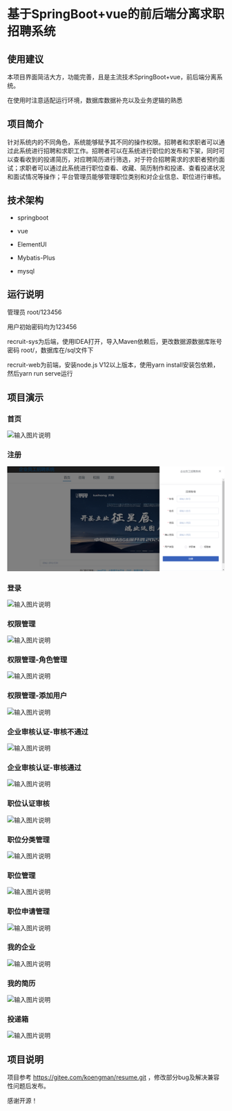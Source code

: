 # 基于SpringBoot+vue的前后端分离求职招聘系统

## 使用建议
   本项目界面简洁大方，功能完善，且是主流技术SpringBoot+vue，前后端分离系统。

   在使用时注意适配运行环境，数据库数据补充以及业务逻辑的熟悉

## 项目简介
针对系统内的不同角色，系统能够赋予其不同的操作权限。招聘者和求职者可以通过此系统进行招聘和求职工作。招聘者可以在系统进行职位的发布和下架，同时可以查看收到的投递简历，对应聘简历进行筛选，对于符合招聘需求的求职者预约面试；求职者可以通过此系统进行职位查看、收藏、简历制作和投递、查看投递状况和面试情况等操作；平台管理员能够管理职位类别和对企业信息、职位进行审核。

## 技术架构
 - springboot
 
 - vue
 
 - ElementUI
 
 - Mybatis-Plus
 
 - mysql
 
## 运行说明
管理员 
root/123456 

用户初始密码均为123456

recruit-sys为后端，使用IDEA打开，导入Maven依赖后，更改数据源数据库账号密码 root/，数据库在/sql文件下

recruit-web为前端，安装node.js V12以上版本，使用yarn install安装包依赖，然后yarn run serve运行

## 项目演示

### 首页
![输入图片说明](https://foruda.gitee.com/images/1676020584800614013/998aa6b3_9956838.png "首页.png")
### 注册
![输入图片说明](recruit-sys/sql/1111.png)
### 登录
![输入图片说明](https://foruda.gitee.com/images/1676020663296989777/32ab7448_9956838.png "登录.png")
### 权限管理
![输入图片说明](https://foruda.gitee.com/images/1676020722417145351/c2c890ca_9956838.png "2权限管理.png")
### 权限管理-角色管理
![输入图片说明](https://foruda.gitee.com/images/1676020756364317781/40df1b3f_9956838.png "2权限管理-角色管理.png")
### 权限管理-添加用户
![输入图片说明](https://foruda.gitee.com/images/1676020798090539092/ffc618e4_9956838.png "2权限管理-添加用户.png")
### 企业审核认证-审核不通过
![输入图片说明](https://foruda.gitee.com/images/1676020829106159204/aaec8c86_9956838.png "3企业审核认证-审核不通过.png")
### 企业审核认证-审核通过
![输入图片说明](https://foruda.gitee.com/images/1676020840538199984/10ac0b04_9956838.png "3企业审核认证-审核通过.png")
### 职位认证审核
![输入图片说明](https://foruda.gitee.com/images/1676020858416834444/d40f2bfe_9956838.png "4职位认证审核.png")
### 职位分类管理
![输入图片说明](https://foruda.gitee.com/images/1676020923485685858/56623fb8_9956838.png "5职位分类管理.png")
### 职位管理
![输入图片说明](https://foruda.gitee.com/images/1676020906510074275/8e6d8ccc_9956838.png "6职位管理.png")
### 职位申请管理
![输入图片说明](https://foruda.gitee.com/images/1676020942620138141/72d797be_9956838.png "7职位申请管理.png")
### 我的企业
![输入图片说明](https://foruda.gitee.com/images/1676020958144490270/b9c91914_9956838.png "8我的企业.png")
### 我的简历
![输入图片说明](https://foruda.gitee.com/images/1676021000039436020/5efcf648_9956838.png "11我的简历.png")
### 投递箱
![输入图片说明](https://foruda.gitee.com/images/1676021013311211681/f6828eee_9956838.png "12投递箱.png")
## 项目说明
项目参考 https://gitee.com/koengman/resume.git ，修改部分bug及解决兼容性问题后发布。 

感谢开源！
